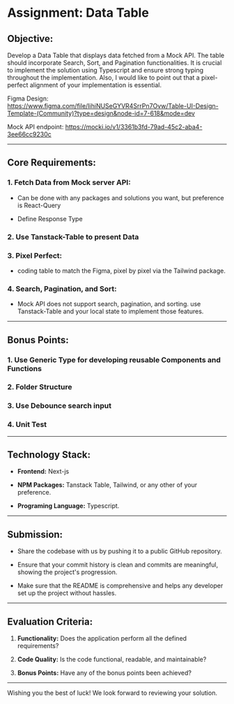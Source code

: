 # Assignment: Data Table



## Objective:



Develop a Data Table that displays data fetched from a Mock API. The table should incorporate Search, Sort, and Pagination functionalities. It is crucial to implement the solution using Typescript and ensure strong typing throughout the implementation. Also, I would like to point out that a pixel-perfect alignment of your implementation is essential.


Figma Design: https://www.figma.com/file/IihiNUSeGYVR4SrrPn7Ovw/Table-UI-Design-Template-(Community)?type=design&node-id=7-618&mode=dev

Mock API endpoint: https://mocki.io/v1/3361b3fd-79ad-45c2-aba4-3ee66cc9230c

---



## Core Requirements:



### 1. Fetch Data from Mock server API:



- Can be done with any packages and solutions you want, but preference is React-Query

- Define Response Type



### 2. Use Tanstack-Table to present Data



### 3. Pixel Perfect:



- coding table to match the Figma, pixel by pixel via the Tailwind package.



### 4. Search, Pagination, and Sort:



- Mock API does not support search, pagination, and sorting. use Tanstack-Table and your local state to implement those features.





---



## Bonus Points:



### 1. Use Generic Type for developing reusable Components and Functions



### 2. Folder Structure



### 3. Use Debounce search input



### 4. Unit Test





---



## Technology Stack:



- **Frontend:** Next-js

- **NPM Packages:** Tanstack Table, Tailwind, or any other of your preference.

- **Programing Language:** Typescript.



---



## Submission:



- Share the codebase with us by pushing it to a public GitHub repository.

- Ensure that your commit history is clean and commits are meaningful, showing the project's progression.

- Make sure that the README is comprehensive and helps any developer set up the project without hassles.



---



## Evaluation Criteria:



1. **Functionality:** Does the application perform all the defined requirements?

2. **Code Quality:** Is the code functional, readable, and maintainable?

3. **Bonus Points:** Have any of the bonus points been achieved?



---



Wishing you the best of luck! We look forward to reviewing your solution.

